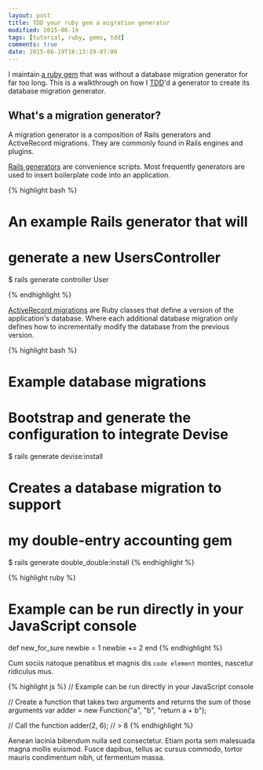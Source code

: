 ```yaml
---
layout: post
title: TDD your ruby gem a migration generator
modified: 2015-06-19
tags: [tutorial, ruby, gems, tdd]
comments: true
date: 2015-06-19T16:13:19-07:00
---
```


I maintain [a ruby gem][1] that was without a database migration generator for
far too long. This is a walkthrough on how I [TDD][2]'d a generator to create
its database migration generator.



## What's a migration generator?



A migration generator is a composition of Rails generators and
ActiveRecord migrations.  They are commonly found in Rails engines and plugins.



[Rails generators][3] are convenience scripts. Most frequently generators are
used to insert boilerplate code into an application.  

{% highlight bash %}

# An example Rails generator that will
# generate a new UsersController

$ rails generate controller User

{% endhighlight %}



[ActiveRecord migrations][4] are Ruby classes that define a version of the
application's database. Where each additional database migration only defines
how to incrementally modify the database from the previous version.

{% highlight bash %}

# Example database migrations

# Bootstrap and generate the configuration to integrate Devise
$ rails generate devise:install

# Creates a database migration to support
# my double-entry accounting gem
$ rails generate double_double:install
{% endhighlight %}





{% highlight ruby %}
# Example can be run directly in your JavaScript console
def new_for_sure
  newbie = 1
  newbie += 2
end
{% endhighlight %}




Cum sociis natoque penatibus et magnis dis `code element` montes, nascetur ridiculus mus.

{% highlight js %}
// Example can be run directly in your JavaScript console

// Create a function that takes two arguments and returns the sum of those arguments
var adder = new Function("a", "b", "return a + b");

// Call the function
adder(2, 6);
// > 8
{% endhighlight %}

Aenean lacinia bibendum nulla sed consectetur. Etiam porta sem malesuada magna mollis euismod. Fusce dapibus, tellus ac cursus commodo, tortor mauris condimentum nibh, ut fermentum massa.

[1]: http://github.com/crftr/double_double
[2]: https://en.wikipedia.org/wiki/Test-driven_development
[3]: http://guides.rubyonrails.org/generators.html
[4]: http://guides.rubyonrails.org/active_record_migrations.html